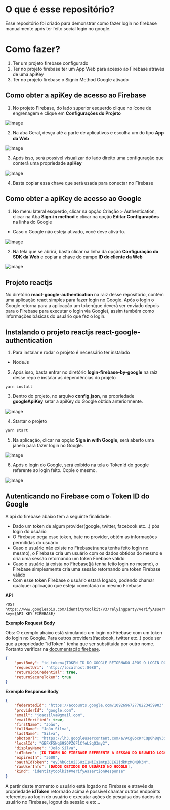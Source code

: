# O que é esse repositório?

Esse repositório foi criado para demonstrar como fazer login no firebase manualmente após ter feito social login no google.

# Como fazer?

1. Ter um projeto firebase configurado
2. Ter no projeto firebase ter um App Web para acesso ao Firebase através de uma apiKey
3. Ter no projeto firebase o Signin Method Google ativado

## Como obter a apiKey de acesso ao Firebase

1. No projeto Firebase, do lado superior esquerdo clique no ícone de engrenagem e clique em **Configurações do Projeto**

![image](screenshots/0001.PNG)

2. Na aba Geral, desça até a parte de aplicativos e escolha um do tipo **App da Web**

![image](screenshots/0002.PNG)

3. Após isso, será possível visualizar do lado direito uma configuração que conterá uma propriedade **apiKey**

![image](screenshots/0003.PNG)

4. Basta copiar essa chave que será usada para conectar no Firebase

## Como obter a apiKey de acesso ao Google

1. No menu lateral esquerdo, clicar na opção Criação > Authentication, clicar na Aba **Sign-in method** e clicar na opção **Editar Configurações** na linha do Google
- Caso o Google não esteja ativado, você deve ativá-lo.

![image](screenshots/0004.PNG)

2. Na tela que se abrirá, basta clicar na linha da opção **Configuração do SDK da Web** e copiar a chave do campo **ID do cliente da Web**

![image](screenshots/0005.PNG)

## Projeto reactjs

No diretório **react-google-authentication** na raiz desse repositório, contém uma aplicação react simples para fazer login no Google. Após o login o Google retorna para a aplicação um token(que deverá ser enviado depois para o Firebase para executar o login via Google), assim também como informações básicas do usuário que fez o login.

## Instalando o projeto reactjs **react-google-authentication**

1. Para instalar e rodar o projeto é necessário ter instalado
- NodeJs

2. Após isso, basta entrar no diretório **login-firebase-by-google** na raiz desse repo e instalar as dependências do projeto
```
yarn install
```

3. Dentro do projeto, no arquivo **config.json**, na propriedade **googleApiKey** setar a apiKey do Google obtida anteriormente.

![image](screenshots/0006.PNG)

4. Startar o projeto
```
yarn start
```

5. Na aplicação, clicar na opção **Sign in with Google**, será aberto uma janela para fazer login no Google.

![image](screenshots/0007.PNG)

6. Após o login do Google, será exibido na tela o TokenId do google referente ao login feito. Copie o mesmo.

![image](screenshots/0008.PNG)

## Autenticando no Firebase com o Token ID do Google

A api do firebase abaixo tem a seguinte finalidade:

- Dado um token de algum provider(google, twitter, facebook etc...) pós login do usuário
- O Firebase pega esse token, bate no provider, obtém as informações permitidas do usuário
- Caso o usuário não existe no Firebase(nunca tenha feito login no mesmo), o Firebase cria um usuário com os dados obtidos do mesmo e cria uma sessão retornando um token Firebase válido
- Caso o usuário já exista no Firebase(já tenha feito login no mesmo), o Firebase simplesmente cria uma sessão retornando um token Firebase válido
- Com esse token Firebase o usuário estará logado, podendo chamar qualquer aplicação que esteja conectada no mesmo Firebase

**API**

```
POST https://www.googleapis.com/identitytoolkit/v3/relyingparty/verifyAssertion?key={API KEY FIREBASE}
```

**Exemplo Request Body**

Obs: O exemplo abaixo está simulando um login no Firebase com um token do login no Google. Para outros providers(facebook, twitter etc..) pode ser que a propriedade "idToken" tenha que ser substituida por outro nome. Portanto verificar na [documentação firebase](https://firebase.google.com/docs/reference/rest/auth?hl=pt-br).

```json
{
    "postBody": "id_token=[TOKEN ID DO GOOGLE RETORNADO APOS O LOGIN DO USUARIO]&providerId=google.com",
    "requestUri": "http://localhost:8080",
    "returnIdpCredential": true,
    "returnSecureToken": true
}
```

**Exemplo Response Body**

```json
{
    "federatedId": "https://accounts.google.com/109269672778223459903",
    "providerId": "google.com",
    "email": "joaosilva@gmail.com",
    "emailVerified": true,
    "firstName": "João",
    "fullName": "João Silva",
    "lastName": "Silva",
    "photoUrl": "https://lh3.googleusercontent.com/a/ACg8ocKrCQp0h8qV3iW2njwmjd1GU-R4_BdH5eL5amORIkgd3qTK=s96-c",
    "localId": "6EFXF5NqS9SQPZ6F1CfeLSqQ3my2",
    "displayName": "João Silva",
    "idToken": [ID TOKEN DO FIREBASE REFERENTE A SESSAO DO USUARIO LOGADO],
    "expiresIn": "3600",
    "oauthIdToken": "eyJhbGciOiJSUzI1NiIsImtpZCI6IjdkMzM0NDk3N",
    "rawUserInfo": [DADOS OBTIDOS DO USUÁRIO NO GOOGLE],
    "kind": "identitytoolkit#VerifyAssertionResponse"
}
```

A partir deste momento o usuário está logado no Firebase e através da propriedade **idToken** retornado acima é possível chamar outros endpoints referentes ao login do usuário e executar ações de pesquisa dos dados do usuário no Firebase, logout da sessão e etc...
